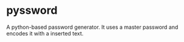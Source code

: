 # pyssword
A python-based password generator. It uses a master password and encodes it with a inserted text.
